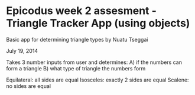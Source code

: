 Epicodus week 2 assesment - Triangle Tracker App (using objects)
========================
Basic app for determining triangle types by Nuatu Tseggai

July 19, 2014

Takes 3 number inputs from user and determines: 
A) if the numbers can form a triangle
B) what type of triangle the numbers form

Equilateral: all sides are equal
Isosceles: exactly 2 sides are equal
Scalene: no sides are equal
